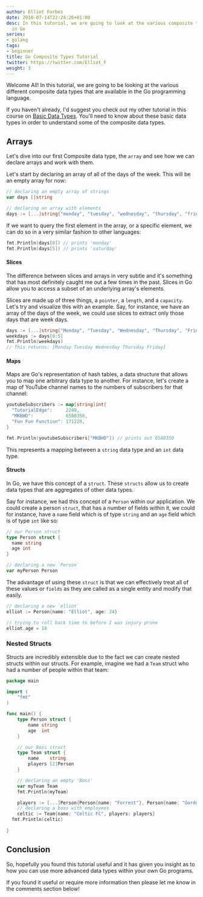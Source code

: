 ```yaml
---
author: Elliot Forbes
date: 2018-07-14T22:24:26+01:00
desc: In this tutorial, we are going to look at the various composite types available
  in Go
series:
- golang
tags:
- beginner
title: Go Composite Types Tutorial
twitter: https://twitter.com/Elliot_F
weight: 3
---
```


Welcome All! In this tutorial, we are going to be looking at the various different composite data types that are available in the Go programming language. 

If you haven't already, I'd suggest you check out my other tutorial in this course on [Basic Data Types](/golang/go-basic-types-tutorial/). You'll need to know about these basic data types in order to understand some of the composite data types. 

## Arrays

Let's dive into our first Composite data type, the `array` and see how we can declare arrays and work with them.

Let's start by declaring an array of all of the days of the week. This will be an empty array for now:

```go
// declaring an empty array of strings
var days []string

// declaring an array with elements
days := [...]string{"monday", "tuesday", "wednesday", "thursday", "friday", "saturday", "sunday"}
```

If we want to query the first element in the array, or a specific element, we can do so in a very similar fashion to other languages:

```go
fmt.Println(days[0]) // prints 'monday'
fmt.Println(days[5]) // prints 'saturday'
```

#### Slices

The difference between slices and arrays in very subtle and it's something that has most definitely caught me out a few times in the past. Slices in Go allow you to access a subset of an underlying array's elements. 

Slices are made up of three things, a `pointer`, a `length`, and a `capacity`. Let's try and visualize this with an example. Say, for instance, we have an array of the days of the week, we could use slices to extract only those days that are week days.

```go
days := [...]string{"Monday", "Tuesday", "Wednesday", "Thursday", "Friday", "Saturday", "Sunday"}
weekdays := days[0:5]
fmt.Println(weekdays)
// This returns: [Monday Tuesday Wednesday Thursday Friday]
```

#### Maps

Maps are Go's representation of hash tables, a data structure that allows you to map one arbitrary data type to another. For instance, let's create a map of YouTube channel names to the numbers of subscribers for that channel:

```go
youtubeSubscribers := map[string]int{
  "TutorialEdge":     2240,
  "MKBHD":            6580350,
  "Fun Fun Function": 171220,
}

fmt.Println(youtubeSubscribers["MKBHD"]) // prints out 6580350
```

This represents a mapping between a `string` data type and an `int` data type.

#### Structs

In Go, we have this concept of a `struct`. These `structs` allow us to create data types that are aggregates of other data types. 

Say for instance, we had this concept of a `Person` within our application. We could create a person `struct`, that has a number of fields within it, we could for instance, have a `name` field which is of type `string` and an `age` field which is of type `int` like so:

```go
// our Person struct
type Person struct {
  name string
  age int
}

// declaring a new `Person`
var myPerson Person
```

The advantage of using these `struct` is that we can effectively treat all of these values or `fields` as they are called as a single entity and modify that easily. 

```go
// declaring a new `elliot`
elliot := Person{name: "Elliot", age: 24}

// trying to roll back time to before I was injury prone
elliot.age = 18
```

### Nested Structs

Structs are incredibly extensible due to the fact we can create nested structs within our structs. For example, imagine we had a `Team` struct who had a number of people within that team:

```go
package main

import (
	"fmt"
)

func main() {
	type Person struct {
		name string
		age  int
	}

	// our Boss struct
	type Team struct {
		name    string
		players [2]Person
	}

	// declaring an empty 'Boss'
	var myTeam Team
	fmt.Println(myTeam)

	players := [...]Person{Person{name: "Forrest"}, Person{name: "Gordon"}}
	// declaring a boss with employees
	celtic := Team{name: "Celtic FC", players: players}
  fmt.Println(celtic)
  
}
```

## Conclusion

So, hopefully you found this tutorial useful and it has given you insight as to how you can use more advanced data types within your own Go programs. 

If you found it useful or require more information then please let me know in the comments section below!

